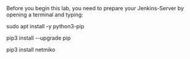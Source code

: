 <head>Before you begin this lab, you need to prepare your Jenkins-Server by opening a terminal and typing:</head>

  sudo apt install -y python3-pip
  
  pip3 install --upgrade pip
  
  pip3 install netmiko
